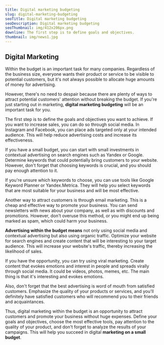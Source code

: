 ```yaml
---
title: Digital marketing budgeting
slug: digital-marketing-budgeting
seoTitle: Digital marketing budgeting
seoDescription: Digital marketing budgeting
seoThumbnail: img/412x206px.png
downline: The first step is to define goals and objectives.
thumbnail: img/news1.jpg
---
```


## Digital Marketing

Within the budget is an important task for many companies. Regardless of the business size, everyone wants their product or service to be visible to potential customers, but it's not always possible to allocate huge amounts of money for advertising.

However, there's no need to despair because there are plenty of ways to attract potential customers' attention without breaking the budget. If you're just starting out in marketing, **digital marketing budgeting** will be an important task for you.

The first step is to define the goals and objectives you want to achieve. If you want to increase sales, you can do so through social media. In Instagram and Facebook, you can place ads targeted only at your intended audience. This will help reduce advertising costs and increase its effectiveness.

If you have a small budget, you can start with small investments in contextual advertising on search engines such as Yandex or Google. Determine keywords that could potentially bring customers to your website. However, don't forget that choosing keywords is crucial, and you should pay enough attention to it.

If you're unsure which keywords to choose, you can use tools like Google Keyword Planner or Yandex.Metrica. They will help you select keywords that are most suitable for your business and will be most effective.

Another way to attract customers is through email marketing. This is a cheap and effective way to promote your business. You can send newsletters with news about your company, as well as with discounts and promotions. However, don't overuse this method, or you might end up being marked as spam, which could harm your business.

**Advertising within the budget means** not only using social media and contextual advertising but also using organic traffic. Optimize your website for search engines and create content that will be interesting to your target audience. This will increase your website's traffic, thereby increasing the likelihood of sales.

If you have the opportunity, you can try using viral marketing. Create content that evokes emotions and interest in people and spreads virally through social media. It could be videos, photos, memes, etc. The main thing is that it's interesting and evokes emotions.

Also, don't forget that the best advertising is word of mouth from satisfied customers. Emphasize the quality of your products or services, and you'll definitely have satisfied customers who will recommend you to their friends and acquaintances.

Thus, digital marketing within the budget is an opportunity to attract customers and promote your business without huge expenses. Define your goals and objectives, choose the most effective tools, pay attention to the quality of your product, and don't forget to analyze the results of your campaigns. This will help you succeed in digital **marketing on a small budget**.
